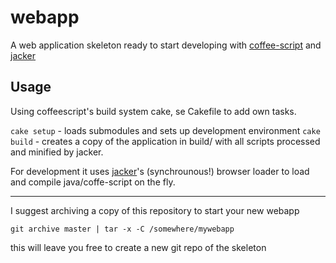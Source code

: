 
# webapp

A web application skeleton ready to start developing with [coffee-script] and [jacker]

## Usage

Using coffeescript's build system cake, se Cakefile to add own tasks.

`cake setup` - loads submodules and sets up development environment
`cake build` - creates a copy of the application in build/ with all scripts processed and minified by jacker.

For development it uses [jacker]'s (synchrounous!) browser loader to load and compile java/coffe-script on the fly.

----

I suggest archiving a copy of this repository to start your new webapp

`git archive master | tar -x -C /somewhere/mywebapp`

this will leave you free to create a new git repo of the skeleton


[jacker]: https://github.com/jnordberg/jacker
[coffee-script]: https://github.com/jashkenas/coffee-script/
